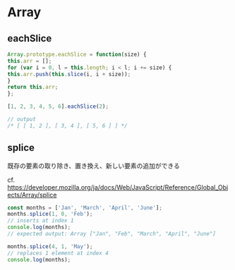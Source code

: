 # Array
## eachSlice

```javascript
Array.prototype.eachSlice = function(size) {
this.arr = [];
for (var i = 0, l = this.length; i < l; i += size) {
this.arr.push(this.slice(i, i + size));
}
return this.arr;
};

[1, 2, 3, 4, 5, 6].eachSlice(2);

// output
/* [ [ 1, 2 ], [ 3, 4 ], [ 5, 6 ] ] */
```

## splice

既存の要素の取り除き、置き換え、新しい要素の追加ができる

cf. https://developer.mozilla.org/ja/docs/Web/JavaScript/Reference/Global_Objects/Array/splice

```javascript
const months = ['Jan', 'March', 'April', 'June'];
months.splice(1, 0, 'Feb');
// inserts at index 1
console.log(months);
// expected output: Array ["Jan", "Feb", "March", "April", "June"]

months.splice(4, 1, 'May');
// replaces 1 element at index 4
console.log(months);
```

